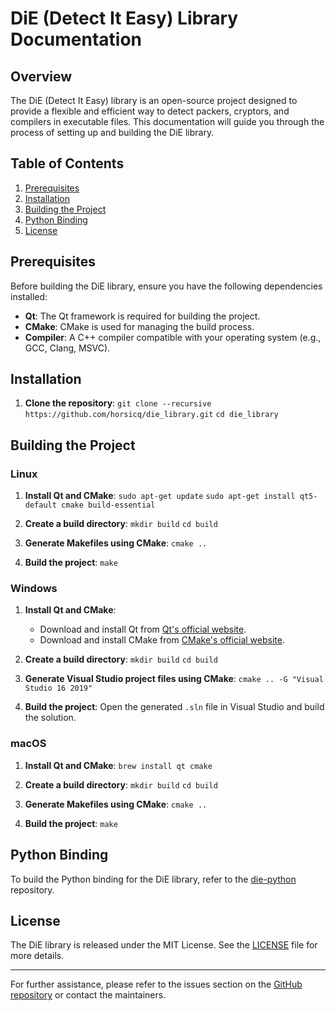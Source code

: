 # DiE (Detect It Easy) Library Documentation

## Overview

The DiE (Detect It Easy) library is an open-source project designed to provide a flexible and efficient way to detect packers, cryptors, and compilers in executable files. This documentation will guide you through the process of setting up and building the DiE library.

## Table of Contents

1. [Prerequisites](#prerequisites)
2. [Installation](#installation)
3. [Building the Project](#building-the-project)
4. [Python Binding](#python-binding)
5. [License](#license)

## Prerequisites

Before building the DiE library, ensure you have the following dependencies installed:

- **Qt**: The Qt framework is required for building the project.
- **CMake**: CMake is used for managing the build process.
- **Compiler**: A C++ compiler compatible with your operating system (e.g., GCC, Clang, MSVC).

## Installation

1. **Clone the repository**:
   `git clone --recursive https://github.com/horsicq/die_library.git`
   `cd die_library`

## Building the Project

### Linux

1. **Install Qt and CMake**:
   `sudo apt-get update`
   `sudo apt-get install qt5-default cmake build-essential`

2. **Create a build directory**:
   `mkdir build`
   `cd build`

3. **Generate Makefiles using CMake**:
   `cmake ..`

4. **Build the project**:
   `make`

### Windows

1. **Install Qt and CMake**:
   - Download and install Qt from [Qt's official website](https://www.qt.io/download).
   - Download and install CMake from [CMake's official website](https://cmake.org/download/).

2. **Create a build directory**:
   `mkdir build`
   `cd build`

3. **Generate Visual Studio project files using CMake**:
   `cmake .. -G "Visual Studio 16 2019"`

4. **Build the project**:
   Open the generated `.sln` file in Visual Studio and build the solution.

### macOS

1. **Install Qt and CMake**:
   `brew install qt cmake`

2. **Create a build directory**:
   `mkdir build`
   `cd build`

3. **Generate Makefiles using CMake**:
   `cmake ..`

4. **Build the project**:
   `make`

## Python Binding

To build the Python binding for the DiE library, refer to the [die-python](https://github.com/elastic/die-python) repository.

## License

The DiE library is released under the MIT License. See the [LICENSE](LICENSE) file for more details.

---

For further assistance, please refer to the issues section on the [GitHub repository](https://github.com/horsicq/die_library/issues) or contact the maintainers.


